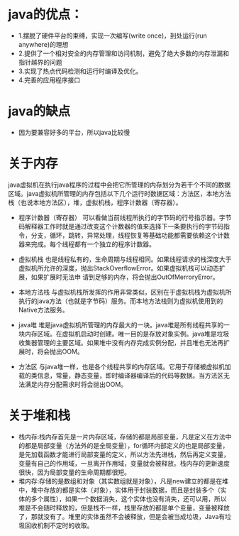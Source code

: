 # java的优点：
* 1.摆脱了硬件平台的束缚，实现一次编写(write once)，到处运行(run anywhere)的理想
* 2.提供了一个相对安全的内存管理和访问机制，避免了绝大多数的内存泄漏和指针越界的问题
* 3.实现了热点代码检测和运行时编译及优化。
* 4.完善的应用程序接口
# java的缺点
* 因为要兼容好多的平台，所以java比较慢

# 关于内存
  java虚拟机在执行java程序的过程中会把它所管理的内存划分为若干个不同的数据区域。java虚拟机所管理的内存包括以下几个运行时数据区域：方法区，本地方法栈（也说本地方法区），堆，虚拟机栈，程序计数器（寄存器）。

  * 程序计数器（寄存器）
  可以看做当前线程所执行的字节码的行号指示器。字节码解释器工作时就是通过改变这个计数器的值来选择下一条要执行的字节码指令，分支，循环，跳转，异常处理，线程恢复等基础功能都需要依赖这个计数器来完成。每个线程都有一个独立的程序计数器。

  * 虚拟机栈
  也是线程私有的，生命周期与线程相同。如果线程请求的栈深度大于虚拟机所允许的深度，抛出StackOverflowError。如果虚拟机栈可以动态扩展，如果扩展时无法申    请到足够的内存，将会抛出OutOfMerroryError。

  * 本地方法栈
  与虚拟机栈所发挥的作用非常类似，区别在于虚拟机栈为虚拟机所执行的java方法（也就是字节码）服务。而本地方法栈则为虚拟机使用到的Native方法服务。

  * java堆
  堆是java虚拟机所管理的内存最大的一块。java堆是所有线程共享的一块内存区域。在虚拟机启动时创建。唯一目的是存放对象实例。java堆是垃圾收集器管理的主要区域。如果堆中没有内存完成实例分配，并且堆也无法再扩展时，将会抛出OOM。

  * 方法区
  与java堆一样，也是各个线程共享的内存区域。它用于存储被虚拟机加载的类信息，常量，静态变量，即时编译器编译后的代码等数据。当方法区无法满足内存分配需求时将会抛出OOM。


# 关于堆和栈
  * 栈内存:栈内存首先是一片内存区域，存储的都是局部变量，凡是定义在方法中的都是局部变量（方法外的是全局变量），for循环内部定义的也是局部变量，是先加载函数才能进行局部变量的定义，所以方法先进栈，然后再定义变量，变量有自己的作用域，一旦离开作用域，变量就会被释放。栈内存的更新速度很快，因为局部变量的生命周期都很短。
  * 堆内存:存储的是数组和对象（其实数组就是对象），凡是new建立的都是在堆中，堆中存放的都是实体（对象），实体用于封装数据，而且是封装多个（实体的多个属性），如果一个数据消失，这个实体也没有消失，还可以用，所以堆是不会随时释放的，但是栈不一样，栈里存放的都是单个变量，变量被释放了，那就没有了。堆里的实体虽然不会被释放，但是会被当成垃圾，Java有垃圾回收机制不定时的收取。
